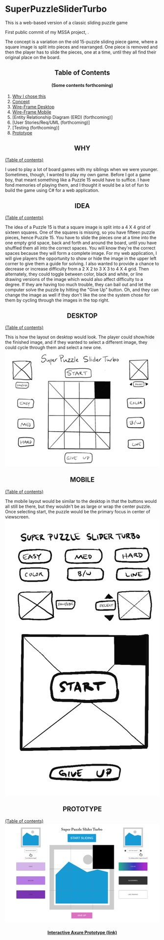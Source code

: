 # SuperPuzzleSliderTurbo
This is a web-based version of a classic sliding puzzle game

First public commit of my MSSA project, .

The concept is a variation on the old 15-puzzle sliding piece game, where a square image is split into pieces and rearranged.  One piece is removed and then the player has to slide the pieces, one at a time, until they all find their original place on the board.


## <div align="center">Table of Contents</div>
#### <div align="center">(Some contents forthcoming)</div>

1) [Why I chose this](#why)
2) [Concept](#idea)
3) [Wire-Frame Desktop](#desktop)
4) [Wire-Frame Mobile](#mobile)
5) [Entity Relationship Diagram (ERD) (forthcoming)]
6) [User Stories/Req/UML (forthcoming)]
7) [Testing (forthcoming)]
8) [Prototype](#prototype)

## <div align="center">WHY</div>
[(Table of contents)](#table-of-contents)

I used to play a lot of board games with my siblings when we were younger.  Sometimes, though, I wanted to play my own game.  Before I got a game boy, that meant something like a Puzzle 15 would have to suffice.  I have fond memories of playing them, and I thought it would be a lot of fun to build the game using C# for a web application.

## <div align="center">IDEA</div>
[(Table of contents)](#table-of-contents)

The idea of a Puzzle 15 is that a square image is split into a 4 X 4 grid of sixteen squares.  One of the squares is missing, so you have fifteen puzzle pieces, hence Puzzle 15.  You have to slide the pieces one at a time into the one empty grid space, back and forth and around the board, until you have shuffled them all into the correct spaces.  You will know they're the correct spaces because they will form a complete image.  For my web application, I will give players the opportunity to show or hide the image in the upper left corner to give them a guide for solving.  I also wanted to provide a chance to decrease or increase difficulty from a 2 X 2 to 3 X 3 to 4 X 4 grid.  Then alternately, they could toggle between color, black and white, or line drawing versions of the image which would also affect difficulty to a degree.  If they are having too much trouble, they can bail out and let the computer solve the puzzle by hitting the "Give Up" button.  Oh, and they can change the image as well if they don't like the one the system chose for them by cycling through the images in the top right.

## <div align="center">DESKTOP</div>
[(Table of contents)](#table-of-contents)

This is how the layout on desktop would look.  The player could show/hide the finished image, and if they wanted to select a different image, they could cycle through them and select a new one.
![WIREFRAME_DESKTOP](https://github.com/jayhawk84/SuperPuzzleSliderTurbo/blob/master/PuzzleMedia/SPST%20desktop.jpg)

## <div align="center">MOBILE</div>
[(Table of contents)](#table-of-contents)

The mobile layout would be similar to the desktop in that the buttons would all still be there, but they wouldn't be as large or wrap the center puzzle.  Once selecting start, the puzzle would be the primary focus in center of viewscreen.
![WIREFRAME_MOBILE](https://github.com/jayhawk84/SuperPuzzleSliderTurbo/blob/master/PuzzleMedia/SPST%20mobile.jpg)

## <div align="center">PROTOTYPE</div>
[(Table of contents)](#prototype)
![PROTOTYPE](https://github.com/jayhawk84/SuperPuzzleSliderTurbo/blob/master/PuzzleMedia/Prototype.PNG)
#### <div align="center"><a href="https://ojbh74.axshare.com/#id=ithaj4&p=page_1" target="_blank">Interactive Axure Prototype (link)</a></div>
